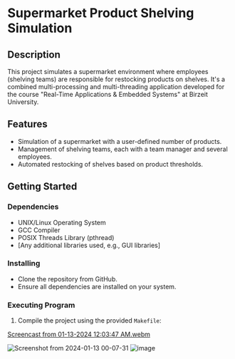 # Supermarket Product Shelving Simulation

## Description
This project simulates a supermarket environment where employees (shelving teams) are responsible for restocking products on shelves. It's a combined multi-processing and multi-threading application developed for the course "Real-Time Applications & Embedded Systems" at Birzeit University.

## Features
- Simulation of a supermarket with a user-defined number of products.
- Management of shelving teams, each with a team manager and several employees.
- Automated restocking of shelves based on product thresholds.

## Getting Started

### Dependencies
- UNIX/Linux Operating System
- GCC Compiler
- POSIX Threads Library (pthread)
- [Any additional libraries used, e.g., GUI libraries]

### Installing
- Clone the repository from GitHub.
- Ensure all dependencies are installed on your system.

### Executing Program
1. Compile the project using the provided `Makefile`:



[Screencast from 01-13-2024 12:03:47 AM.webm](https://github.com/M7mdOdeh1/ENCS4330-RealTimeProject-2/assets/111658319/d6a2debb-b7b0-483d-b047-26a528547d4d)

![Screenshot from 2024-01-13 00-07-31](https://github.com/M7mdOdeh1/ENCS4330-RealTimeProject-2/assets/111658319/447d165f-5649-4855-8ea7-86133c1a64bd)
![image](https://github.com/M7mdOdeh1/ENCS4330-RealTimeProject-2/assets/111658319/4bfe8e50-73eb-426c-98d3-5e5c4aa45817)

